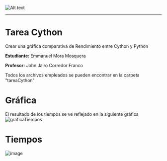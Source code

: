 ![Alt text](https://www.usergioarboleda.edu.co/wp-content/uploads/ultimatum/imagens/logo-mobile-UniversidadSergioArboleda.png)

- - -

# Tarea Cython
Crear una gráfica comparativa de Rendimiento entre Cython y Python

**Estudiante:** Emmanuel Mora Mosquera

**Profesor:** John Jairo Corredor Franco

Todos los archivos empleados se pueden encontrar en la carpeta "tareaCython"
# Gráfica
El resultado de los tiempos se ve reflejado en la siguiente gráfica
![graficaTiempos](https://user-images.githubusercontent.com/36966781/117223914-60954780-add4-11eb-89d5-09bac6b22fa0.png)

# Tiempos
![image](https://user-images.githubusercontent.com/36966781/117225606-52492a80-add8-11eb-8274-36b3bf9f3f54.png)
